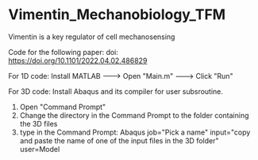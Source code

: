 # Vimentin_Mechanobiology_TFM
Vimentin is a key regulator of cell mechanosensing

Code for the following paper:
doi: https://doi.org/10.1101/2022.04.02.486829

For 1D code:
Install MATLAB ---> Open "Main.m" ---> Click "Run"

For 3D code:
Install Abaqus and its compiler for user subsroutine.
1. Open "Command Prompt"
2. Change the directory in the Command Prompt to the folder containing the 3D files
3. type in the Command Prompt: Abaqus job="Pick a name" input="copy and paste the name of one of the input files in the 3D folder" user=Model
